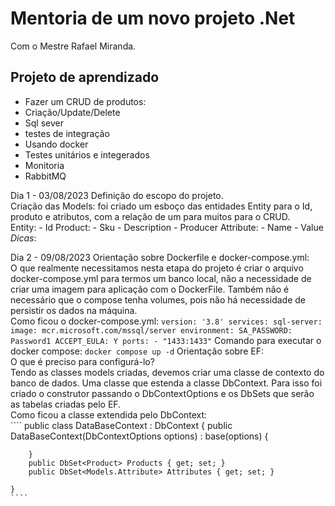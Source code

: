 # Mentoria de um novo projeto .Net  
Com o Mestre Rafael Miranda.  

## Projeto de aprendizado  
- Fazer um CRUD de produtos:  
- Criação/Update/Delete  
- Sql sever  
- testes de integração  
- Usando docker  
- Testes unitários e integerados  
- Monitoria  
- RabbitMQ  

Dia 1 - 03/08/2023
  Definição do escopo do projeto.  
  Criação das Models: foi criado um esboço das entidades Entity para o Id, produto e atributos, com a relação de um para muitos para o CRUD.   
  Entity:
    - Id
  Product:
    - Sku
    - Description
    - Producer
  Attribute:
    - Name
    - Value
  *Dicas*:

  Dia 2 - 09/08/2023
    Orientação sobre Dockerfile e docker-compose.yml:  
    O que realmente necessitamos nesta etapa do projeto é criar o arquivo docker-compose.yml para termos um banco local, não a necessidade de criar uma imagem para aplicação com o DockerFile.
    Também não é necessário que o compose tenha volumes, pois não há necessidade de persistir os dados na máquina.  
    Como ficou o docker-compose.yml:
    ````
    version: '3.8'
    services:
    sql-server:
    image: mcr.microsoft.com/mssql/server
    environment:
      SA_PASSWORD: Password1
      ACCEPT_EULA: Y
    ports:
      - "1433:1433"
    ````
    Comando para executar o docker compose:
    ````
    docker compose up -d
    ````
    Orientação sobre EF:  
    O que é preciso para configurá-lo?  
    Tendo as classes models criadas, devemos criar uma classe de contexto do banco de dados. Uma classe que estenda a classe DbContext. Para isso foi criado o construtor passando o 
    DbContextOptions e os DbSets que serão as tabelas criadas pelo EF.  
    Como ficou a classe extendida pelo DbContext:  
    ````
    public class DataBaseContext : DbContext
    {
        public DataBaseContext(DbContextOptions<DataBaseContext> options)
        : base(options)
        {
        
        }
        public DbSet<Product> Products { get; set; }
        public DbSet<Models.Attribute> Attributes { get; set; }

    }
    ````
